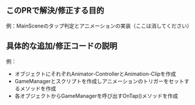 ## このPRで解決/修正する目的
<!--なるべく一文で記載-->
例：MainSceneのタップ判定とアニメーションの実装（ここは消してください）

## 具体的な追加/修正コードの説明
<!--箇条書きで記載（文先頭に半角でハイフンとスペースを入れる）-->
例：
- オブジェクトにそれぞれAnimator-ControllerとAnimation-Clipを作成
- GameManagerとスクリプトを作成しアニメーションのトリガーをセットするメソッドを作成
- 各オブジェクトからGameManagerを呼び出すOnTap()メソッドを作成
